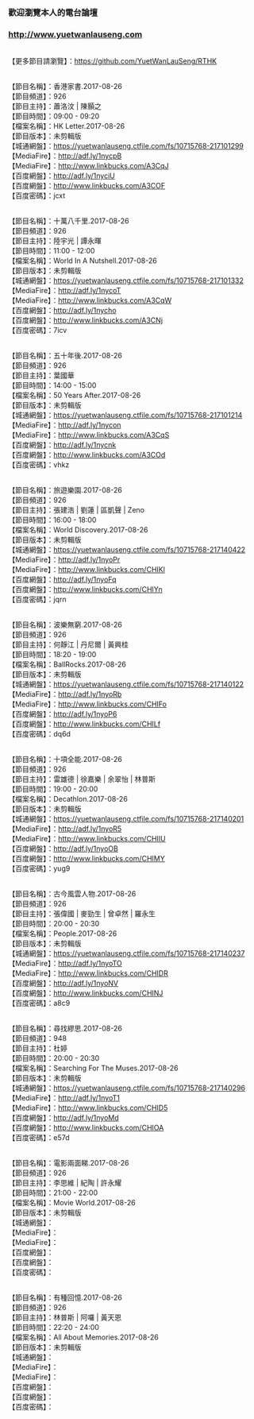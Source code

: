 ### 歡迎瀏覽本人的電台論壇
### http://www.yuetwanlauseng.com

<br>【更多節目請瀏覽】：https://github.com/YuetWanLauSeng/RTHK

<br>【節目名稱】：香港家書.2017-08-26
<br>【節目頻道】：926
<br>【節目主持】：蕭洛汶 | 陳顥之
<br>【節目時間】：09:00 - 09:20
<br>【檔案名稱】：HK Letter.2017-08-26
<br>【節目版本】：未剪輯版
<br>【城通網盤】：https://yuetwanlauseng.ctfile.com/fs/10715768-217101299
<br>【MediaFire】：http://adf.ly/1nycpB
<br>【MediaFire】：http://www.linkbucks.com/A3CqJ
<br>【百度網盤】：http://adf.ly/1nyciU
<br>【百度網盤】：http://www.linkbucks.com/A3COF
<br>【百度密碼】：jcxt

<br>【節目名稱】：十萬八千里.2017-08-26
<br>【節目頻道】：926
<br>【節目主持】：陸宇光 | 譚永暉
<br>【節目時間】：11:00 - 12:00
<br>【檔案名稱】：World In A Nutshell.2017-08-26
<br>【節目版本】：未剪輯版
<br>【城通網盤】：https://yuetwanlauseng.ctfile.com/fs/10715768-217101332
<br>【MediaFire】：http://adf.ly/1nycoT
<br>【MediaFire】：http://www.linkbucks.com/A3CqW
<br>【百度網盤】：http://adf.ly/1nycho
<br>【百度網盤】：http://www.linkbucks.com/A3CNj
<br>【百度密碼】：7icv

<br>【節目名稱】：五十年後.2017-08-26
<br>【節目頻道】：926
<br>【節目主持】：葉國華
<br>【節目時間】：14:00 - 15:00
<br>【檔案名稱】：50 Years After.2017-08-26
<br>【節目版本】：未剪輯版
<br>【城通網盤】：https://yuetwanlauseng.ctfile.com/fs/10715768-217101214
<br>【MediaFire】：http://adf.ly/1nycon
<br>【MediaFire】：http://www.linkbucks.com/A3CqS
<br>【百度網盤】：http://adf.ly/1nycnk
<br>【百度網盤】：http://www.linkbucks.com/A3COd
<br>【百度密碼】：vhkz

<br>【節目名稱】：旅遊樂園.2017-08-26
<br>【節目頻道】：926
<br>【節目主持】：張建浩 | 劉蓮 | 區凱聲 | Zeno
<br>【節目時間】：16:00 - 18:00
<br>【檔案名稱】：World Discovery.2017-08-26
<br>【節目版本】：未剪輯版
<br>【城通網盤】：https://yuetwanlauseng.ctfile.com/fs/10715768-217140422
<br>【MediaFire】：http://adf.ly/1nyoPr
<br>【MediaFire】：http://www.linkbucks.com/CHIKl
<br>【百度網盤】：http://adf.ly/1nyoFq
<br>【百度網盤】：http://www.linkbucks.com/CHIYn
<br>【百度密碼】：jqrn

<br>【節目名稱】：波樂無窮.2017-08-26
<br>【節目頻道】：926
<br>【節目主持】：何靜江 | 丹尼爾 | 黃興桂
<br>【節目時間】：18:20 - 19:00
<br>【檔案名稱】：BallRocks.2017-08-26
<br>【節目版本】：未剪輯版
<br>【城通網盤】：https://yuetwanlauseng.ctfile.com/fs/10715768-217140122
<br>【MediaFire】：http://adf.ly/1nyoRb
<br>【MediaFire】：http://www.linkbucks.com/CHIFo
<br>【百度網盤】：http://adf.ly/1nyoP6
<br>【百度網盤】：http://www.linkbucks.com/CHILf
<br>【百度密碼】：dq6d

<br>【節目名稱】：十項全能.2017-08-26
<br>【節目頻道】：926
<br>【節目主持】：雷雄德 | 徐嘉樂 | 余翠怡 | 林普斯
<br>【節目時間】：19:00 - 20:00
<br>【檔案名稱】：Decathlon.2017-08-26
<br>【節目版本】：未剪輯版
<br>【城通網盤】：https://yuetwanlauseng.ctfile.com/fs/10715768-217140201
<br>【MediaFire】：http://adf.ly/1nyoR5
<br>【MediaFire】：http://www.linkbucks.com/CHIIU
<br>【百度網盤】：http://adf.ly/1nyoOB
<br>【百度網盤】：http://www.linkbucks.com/CHIMY
<br>【百度密碼】：yug9

<br>【節目名稱】：古今風雲人物.2017-08-26
<br>【節目頻道】：926
<br>【節目主持】：張偉國 | 麥勁生 | 曾卓然 | 羅永生
<br>【節目時間】：20:00 - 20:30
<br>【檔案名稱】：People.2017-08-26
<br>【節目版本】：未剪輯版
<br>【城通網盤】：https://yuetwanlauseng.ctfile.com/fs/10715768-217140237
<br>【MediaFire】：http://adf.ly/1nyoTO
<br>【MediaFire】：http://www.linkbucks.com/CHIDR
<br>【百度網盤】：http://adf.ly/1nyoNV
<br>【百度網盤】：http://www.linkbucks.com/CHINJ
<br>【百度密碼】：a8c9

<br>【節目名稱】：尋找繆思.2017-08-26
<br>【節目頻道】：948
<br>【節目主持】：杜婷
<br>【節目時間】：20:00 - 20:30
<br>【檔案名稱】：Searching For The Muses.2017-08-26
<br>【節目版本】：未剪輯版
<br>【城通網盤】：https://yuetwanlauseng.ctfile.com/fs/10715768-217140296
<br>【MediaFire】：http://adf.ly/1nyoT1
<br>【MediaFire】：http://www.linkbucks.com/CHID5
<br>【百度網盤】：http://adf.ly/1nyoMd
<br>【百度網盤】：http://www.linkbucks.com/CHIOA
<br>【百度密碼】：e57d

<br>【節目名稱】：電影兩面睇.2017-08-26
<br>【節目頻道】：926
<br>【節目主持】：李思維 | 紀陶 | 許永耀
<br>【節目時間】：21:00 - 22:00
<br>【檔案名稱】：Movie World.2017-08-26
<br>【節目版本】：未剪輯版
<br>【城通網盤】：
<br>【MediaFire】：
<br>【MediaFire】：
<br>【百度網盤】：
<br>【百度網盤】：
<br>【百度密碼】：

<br>【節目名稱】：有種回憶.2017-08-26
<br>【節目頻道】：926
<br>【節目主持】：林普斯 | 阿囉 | 黃天恩
<br>【節目時間】：22:20 - 24:00
<br>【檔案名稱】：All About Memories.2017-08-26
<br>【節目版本】：未剪輯版
<br>【城通網盤】：
<br>【MediaFire】：
<br>【MediaFire】：
<br>【百度網盤】：
<br>【百度網盤】：
<br>【百度密碼】：
